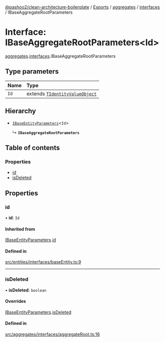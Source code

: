 [@pashoo2/clean-architecture-boilerplate](../README.md) / [Exports](../modules.md) / [aggregates](../modules/aggregates.md) / [interfaces](../modules/aggregates.interfaces.md) / IBaseAggregateRootParameters

# Interface: IBaseAggregateRootParameters<Id\>

[aggregates](../modules/aggregates.md).[interfaces](../modules/aggregates.interfaces.md).IBaseAggregateRootParameters

## Type parameters

| Name | Type |
| :------ | :------ |
| `Id` | extends [`TIdentityValueObject`](../modules/valueobject.interfaces.md#tidentityvalueobject) |

## Hierarchy

- [`IBaseEntityParameters`](entities.interfaces.ibaseentityparameters.md)<`Id`\>

  ↳ **`IBaseAggregateRootParameters`**

## Table of contents

### Properties

- [id](aggregates.interfaces.ibaseaggregaterootparameters.md#id)
- [isDeleted](aggregates.interfaces.ibaseaggregaterootparameters.md#isdeleted)

## Properties

### id

• **id**: `Id`

#### Inherited from

[IBaseEntityParameters](entities.interfaces.ibaseentityparameters.md).[id](entities.interfaces.ibaseentityparameters.md#id)

#### Defined in

[src/entities/interfaces/baseEntity.ts:9](https://github.com/pashoo2/clean-architecture-boilerplate/blob/4202db5/src/entities/interfaces/baseEntity.ts#L9)

___

### isDeleted

• **isDeleted**: `boolean`

#### Overrides

[IBaseEntityParameters](entities.interfaces.ibaseentityparameters.md).[isDeleted](entities.interfaces.ibaseentityparameters.md#isdeleted)

#### Defined in

[src/aggregates/interfaces/aggregateRoot.ts:16](https://github.com/pashoo2/clean-architecture-boilerplate/blob/4202db5/src/aggregates/interfaces/aggregateRoot.ts#L16)
